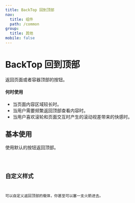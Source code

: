 ```yaml
---
title: BackTop 回到顶部
nav:
  title: 组件
  path: /common
group:
  title: 其他
mobile: false
---
```


# BackTop 回到顶部

返回页面或者容器顶部的按钮。

#### 何时使用

- 当页面内容区域较长时。
- 当用户需要频繁返回顶部查看内容时。
- 当用户喜欢滚轮和页面交互时产生的滚动视差带来的快感时。

## 基本使用

使用默认的按钮返回顶部。

<code src="./demos/index1.tsx" />

## 自定义样式

可以自定义返回顶部的载体，你甚至可以塞一支火箭进去。

<code src="./demos/index2.tsx" />

<API></API>
